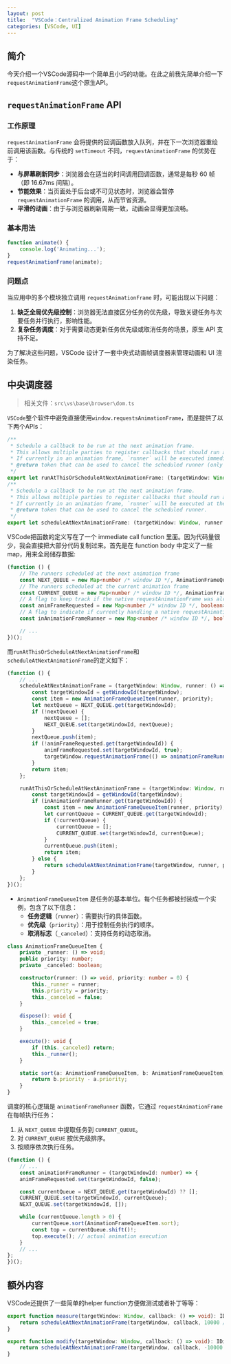 ```yaml
---
layout: post
title:  "VSCode：Centralized Animation Frame Scheduling"
categories: [VSCode, UI]
---
```


## 简介
今天介绍一个VSCode源码中一个简单且小巧的功能。在此之前我先简单介绍一下`requestAnimationFrame`这个原生API。

## `requestAnimationFrame` API

### 工作原理
`requestAnimationFrame` 会将提供的回调函数放入队列，并在下一次浏览器重绘前调用该函数。与传统的 `setTimeout` 不同，`requestAnimationFrame` 的优势在于：
- **与屏幕刷新同步**：浏览器会在适当的时间调用回调函数，通常是每秒 60 帧（即 16.67ms 间隔）。
- **节能效果**：当页面处于后台或不可见状态时，浏览器会暂停 `requestAnimationFrame` 的调用，从而节省资源。
- **平滑的动画**：由于与浏览器刷新周期一致，动画会显得更加流畅。

### 基本用法
```javascript
function animate() {
    console.log('Animating...');
}
requestAnimationFrame(animate);
```
### 问题点
当应用中的多个模块独立调用 `requestAnimationFrame` 时，可能出现以下问题：
1. **缺乏全局优先级控制**：浏览器无法直接区分任务的优先级，导致关键任务与次要任务并行执行，影响性能。
2. **复杂任务调度**：对于需要动态更新任务优先级或取消任务的场景，原生 API 支持不足。

为了解决这些问题，VSCode 设计了一套中央式动画帧调度器来管理动画和 UI 渲染任务。

## 中央调度器
> 相关文件：`src\vs\base\browser\dom.ts`

`VSCode`整个软件中避免直接使用`window.requestsAnimationFrame`，而是提供了以下两个APIs：
```ts
/**
 * Schedule a callback to be run at the next animation frame.
 * This allows multiple parties to register callbacks that should run at the next animation frame.
 * If currently in an animation frame, `runner` will be executed immediately.
 * @return token that can be used to cancel the scheduled runner (only if `runner` was not executed immediately).
 */
export let runAtThisOrScheduleAtNextAnimationFrame: (targetWindow: Window, runner: () => void, priority?: number) => IDisposable;
/**
 * Schedule a callback to be run at the next animation frame.
 * This allows multiple parties to register callbacks that should run at the next animation frame.
 * If currently in an animation frame, `runner` will be executed at the next animation frame.
 * @return token that can be used to cancel the scheduled runner.
 */
export let scheduleAtNextAnimationFrame: (targetWindow: Window, runner: () => void, priority?: number) => IDisposable;
```

VSCode把函数的定义写在了一个 immediate call function 里面。因为代码量很少，我会直接把大部分代码复制过来。首先是在 function body 中定义了一些map，用来全局储存数据:
```ts
(function () {
    // The runners scheduled at the next animation frame
    const NEXT_QUEUE = new Map<number /* window ID */, AnimationFrameQueueItem[]>();
    // The runners scheduled at the current animation frame
    const CURRENT_QUEUE = new Map<number /* window ID */, AnimationFrameQueueItem[]>();
    // A flag to keep track if the native requestAnimationFrame was already called
    const animFrameRequested = new Map<number /* window ID */, boolean>();
    // A flag to indicate if currently handling a native requestAnimationFrame callback
    const inAnimationFrameRunner = new Map<number /* window ID */, boolean>();

    // ...
})();
```

而`runAtThisOrScheduleAtNextAnimationFrame`和`scheduleAtNextAnimationFrame`的定义如下：
```ts
(function () {
    // ...
    scheduleAtNextAnimationFrame = (targetWindow: Window, runner: () => void, priority: number = 0) => {
        const targetWindowId = getWindowId(targetWindow);
        const item = new AnimationFrameQueueItem(runner, priority);
        let nextQueue = NEXT_QUEUE.get(targetWindowId);
        if (!nextQueue) {
            nextQueue = [];
            NEXT_QUEUE.set(targetWindowId, nextQueue);
        }
        nextQueue.push(item);
        if (!animFrameRequested.get(targetWindowId)) {
            animFrameRequested.set(targetWindowId, true);
            targetWindow.requestAnimationFrame(() => animationFrameRunner(targetWindowId));
        }
        return item;
    };

    runAtThisOrScheduleAtNextAnimationFrame = (targetWindow: Window, runner: () => void, priority?: number) => {
        const targetWindowId = getWindowId(targetWindow);
        if (inAnimationFrameRunner.get(targetWindowId)) {
            const item = new AnimationFrameQueueItem(runner, priority);
            let currentQueue = CURRENT_QUEUE.get(targetWindowId);
            if (!currentQueue) {
                currentQueue = [];
                CURRENT_QUEUE.set(targetWindowId, currentQueue);
            }
            currentQueue.push(item);
            return item;
        } else {
            return scheduleAtNextAnimationFrame(targetWindow, runner, priority);
        }
    };
})();
```
* `AnimationFrameQueueItem` 是任务的基本单位。每个任务都被封装成一个实例，包含了以下信息：
  * **任务逻辑**（`runner`）：需要执行的具体函数。
  * **优先级**（`priority`）：用于控制任务执行的顺序。
  * **取消标志**（`_canceled`）：支持任务的动态取消。
```typescript
class AnimationFrameQueueItem {
    private _runner: () => void;
    public priority: number;
    private _canceled: boolean;

    constructor(runner: () => void, priority: number = 0) {
        this._runner = runner;
        this.priority = priority;
        this._canceled = false;
    }

    dispose(): void {
        this._canceled = true;
    }

    execute(): void {
        if (this._canceled) return;
        this._runner();
    }

    static sort(a: AnimationFrameQueueItem, b: AnimationFrameQueueItem): number {
        return b.priority - a.priority;
    }
}
```
调度的核心逻辑是 `animationFrameRunner` 函数，它通过 `requestAnimationFrame` 在每帧执行任务：
1. 从 `NEXT_QUEUE` 中提取任务到 `CURRENT_QUEUE`。
2. 对 `CURRENT_QUEUE` 按优先级排序。
3. 按顺序依次执行任务。
```typescript
(function () {
    // ...
    const animationFrameRunner = (targetWindowId: number) => {
    animFrameRequested.set(targetWindowId, false);

    const currentQueue = NEXT_QUEUE.get(targetWindowId) ?? [];
    CURRENT_QUEUE.set(targetWindowId, currentQueue);
    NEXT_QUEUE.set(targetWindowId, []);

    while (currentQueue.length > 0) {
        currentQueue.sort(AnimationFrameQueueItem.sort);
        const top = currentQueue.shift()!;
        top.execute(); // actual animation execution
    }
    // ...
};
})();
```

## 额外内容
VSCode还提供了一些简单的helper function方便做测试或者补丁等等：
```ts
export function measure(targetWindow: Window, callback: () => void): IDisposable {
    return scheduleAtNextAnimationFrame(targetWindow, callback, 10000 /* must be early */);
}

export function modify(targetWindow: Window, callback: () => void): IDisposable {
    return scheduleAtNextAnimationFrame(targetWindow, callback, -10000 /* must be late */);
}
```